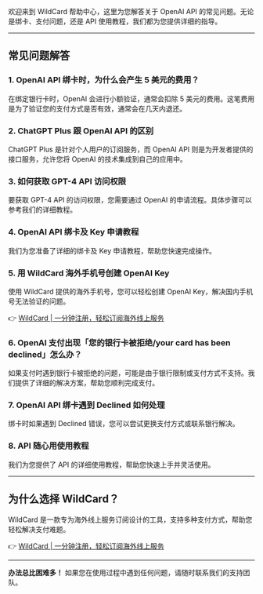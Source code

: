 欢迎来到 WildCard 帮助中心，这里为您解答关于 OpenAI API 的常见问题。无论是绑卡、支付问题，还是 API 使用教程，我们都为您提供详细的指导。

---

## 常见问题解答

### 1. OpenAI API 绑卡时，为什么会产生 5 美元的费用？
在绑定银行卡时，OpenAI 会进行小额验证，通常会扣除 5 美元的费用。这笔费用是为了验证您的支付方式是否有效，通常会在几天内退还。

### 2. ChatGPT Plus 跟 OpenAI API 的区别
ChatGPT Plus 是针对个人用户的订阅服务，而 OpenAI API 则是为开发者提供的接口服务，允许您将 OpenAI 的技术集成到自己的应用中。

### 3. 如何获取 GPT-4 API 访问权限
要获取 GPT-4 API 的访问权限，您需要通过 OpenAI 的申请流程。具体步骤可以参考我们的详细教程。

### 4. OpenAI API 绑卡及 Key 申请教程
我们为您准备了详细的绑卡及 Key 申请教程，帮助您快速完成操作。

### 5. 用 WildCard 海外手机号创建 OpenAI Key
使用 WildCard 提供的海外手机号，您可以轻松创建 OpenAI Key，解决国内手机号无法验证的问题。

👉 [WildCard | 一分钟注册，轻松订阅海外线上服务](https://bit.ly/bewildcard)

### 6. OpenAI 支付出现「您的银行卡被拒绝/your card has been declined」怎么办？
如果支付时遇到银行卡被拒绝的问题，可能是由于银行限制或支付方式不支持。我们提供了详细的解决方案，帮助您顺利完成支付。

### 7. OpenAI API 绑卡遇到 Declined 如何处理
绑卡时如果遇到 Declined 错误，您可以尝试更换支付方式或联系银行解决。

### 8. API 随心用使用教程
我们为您提供了 API 的详细使用教程，帮助您快速上手并灵活使用。

---

## 为什么选择 WildCard？

WildCard 是一款专为海外线上服务订阅设计的工具，支持多种支付方式，帮助您轻松解决支付难题。

👉 [WildCard | 一分钟注册，轻松订阅海外线上服务](https://bit.ly/bewildcard)

---

**办法总比困难多！** 如果您在使用过程中遇到任何问题，请随时联系我们的支持团队。